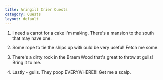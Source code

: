 ```yaml
---
title: Aringill Crier Quests
category: Quests
layout: default
---
```


1. I need a carrot for a cake I'm making. There's a mansion to the south that may have one.

2. Some rope to tie the ships up with ould be very useful! Fetch me some.

3. There's a dirty rock in the Braem Wood that's great to throw at gulls! Bring it to me.

4. Lastly - gulls. They poop EVERYWHERE!!! Get me a scalp.
